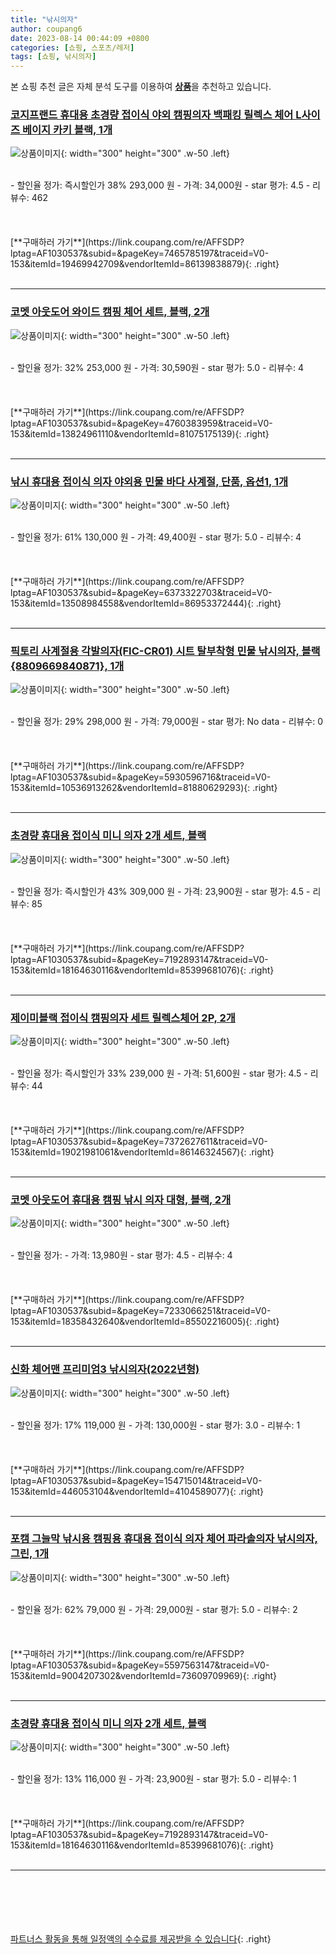 ```yaml
---
title: "낚시의자"
author: coupang6
date: 2023-08-14 00:44:09 +0800
categories: [쇼핑, 스포츠/레저]
tags: [쇼핑, 낚시의자]
---
```


본 쇼핑 추천 글은 자체 분석 도구를 이용하여 [**상품**](https://link.coupang.com/a/bao1ui)을 추천하고 있습니다.

### [코지프랜드 휴대용 초경량 접이식 야외 캠핑의자 백패킹 릴렉스 체어 L사이즈 베이지 카키 블랙, 1개](https://link.coupang.com/re/AFFSDP?lptag=AF1030537&subid=&pageKey=7465785197&traceid=V0-153&itemId=19469942709&vendorItemId=86139838879)

![상품이미지](https://thumbnail8.coupangcdn.com/thumbnails/remote/230x230ex/image/vendor_inventory/4549/a1fa3eb213693273bf08904bb850b0088a5241815b02410384ed584f2e16.jpg){: width="300" height="300" .w-50 .left}


<br>
- 할인율 정가: 즉시할인가 38%  293,000   원
- 가격: 34,000원
- star 평가: 4.5
- 리뷰수: 462
<br>
<br>
<br>
<br>
[**구매하러 가기**](https://link.coupang.com/re/AFFSDP?lptag=AF1030537&subid=&pageKey=7465785197&traceid=V0-153&itemId=19469942709&vendorItemId=86139838879){: .right}
<br>
<br>

---

### [코멧 아웃도어 와이드 캠핑 체어 세트, 블랙, 2개](https://link.coupang.com/re/AFFSDP?lptag=AF1030537&subid=&pageKey=4760383959&traceid=V0-153&itemId=13824961110&vendorItemId=81075175139)

![상품이미지](https://thumbnail6.coupangcdn.com/thumbnails/remote/230x230ex/image/retail/images/541856683313562-6ffceb6d-32d3-4986-9fce-4666cefce036.jpg){: width="300" height="300" .w-50 .left}


<br>
- 할인율 정가: 32%  253,000   원
- 가격: 30,590원
- star 평가: 5.0
- 리뷰수: 4
<br>
<br>
<br>
<br>
[**구매하러 가기**](https://link.coupang.com/re/AFFSDP?lptag=AF1030537&subid=&pageKey=4760383959&traceid=V0-153&itemId=13824961110&vendorItemId=81075175139){: .right}
<br>
<br>

---

### [낚시 휴대용 접이식 의자 야외용 민물 바다 사계절, 단품, 옵션1, 1개](https://link.coupang.com/re/AFFSDP?lptag=AF1030537&subid=&pageKey=6373322703&traceid=V0-153&itemId=13508984558&vendorItemId=86953372444)

![상품이미지](https://thumbnail8.coupangcdn.com/thumbnails/remote/230x230ex/image/vendor_inventory/4ee8/8c67e56acf84467defd2a8cceb764485bc4ff6a987fec49cd9c63bbf55e2.jpg){: width="300" height="300" .w-50 .left}


<br>
- 할인율 정가: 61%  130,000   원
- 가격: 49,400원
- star 평가: 5.0
- 리뷰수: 4
<br>
<br>
<br>
<br>
[**구매하러 가기**](https://link.coupang.com/re/AFFSDP?lptag=AF1030537&subid=&pageKey=6373322703&traceid=V0-153&itemId=13508984558&vendorItemId=86953372444){: .right}
<br>
<br>

---

### [픽토리 사계절용 각발의자(FIC-CR01) 시트 탈부착형 민물 낚시의자, 블랙{8809669840871}, 1개](https://link.coupang.com/re/AFFSDP?lptag=AF1030537&subid=&pageKey=5930596716&traceid=V0-153&itemId=10536913262&vendorItemId=81880629293)

![상품이미지](https://thumbnail9.coupangcdn.com/thumbnails/remote/230x230ex/image/vendor_inventory/645f/b1ccea18ac23eb8c81c23ce1078c6455cab322e14bfd836f890ed235415a.jpg){: width="300" height="300" .w-50 .left}


<br>
- 할인율 정가: 29%  298,000   원
- 가격: 79,000원
- star 평가: No data
- 리뷰수: 0
<br>
<br>
<br>
<br>
[**구매하러 가기**](https://link.coupang.com/re/AFFSDP?lptag=AF1030537&subid=&pageKey=5930596716&traceid=V0-153&itemId=10536913262&vendorItemId=81880629293){: .right}
<br>
<br>

---

### [초경량 휴대용 접이식 미니 의자 2개 세트, 블랙](https://link.coupang.com/re/AFFSDP?lptag=AF1030537&subid=&pageKey=7192893147&traceid=V0-153&itemId=18164630116&vendorItemId=85399681076)

![상품이미지](https://thumbnail9.coupangcdn.com/thumbnails/remote/230x230ex/image/vendor_inventory/101b/7da49f0db95dccdeeb0b20b5c888d1e37f578c33a3ae21ba0198003bcf53.jpg){: width="300" height="300" .w-50 .left}


<br>
- 할인율 정가: 즉시할인가 43%  309,000   원
- 가격: 23,900원
- star 평가: 4.5
- 리뷰수: 85
<br>
<br>
<br>
<br>
[**구매하러 가기**](https://link.coupang.com/re/AFFSDP?lptag=AF1030537&subid=&pageKey=7192893147&traceid=V0-153&itemId=18164630116&vendorItemId=85399681076){: .right}
<br>
<br>

---

### [제이미블랙 접이식 캠핑의자 세트 릴렉스체어 2P, 2개](https://link.coupang.com/re/AFFSDP?lptag=AF1030537&subid=&pageKey=7372627611&traceid=V0-153&itemId=19021981061&vendorItemId=86146324567)

![상품이미지](https://thumbnail10.coupangcdn.com/thumbnails/remote/230x230ex/image/vendor_inventory/1c9e/fef1456d9f8e4ae8f6a9727e39ab70c5e11a7a9e0c06d88f3627964cb913.jpg){: width="300" height="300" .w-50 .left}


<br>
- 할인율 정가: 즉시할인가 33%  239,000   원
- 가격: 51,600원
- star 평가: 4.5
- 리뷰수: 44
<br>
<br>
<br>
<br>
[**구매하러 가기**](https://link.coupang.com/re/AFFSDP?lptag=AF1030537&subid=&pageKey=7372627611&traceid=V0-153&itemId=19021981061&vendorItemId=86146324567){: .right}
<br>
<br>

---

### [코멧 아웃도어 휴대용 캠핑 낚시 의자 대형, 블랙, 2개](https://link.coupang.com/re/AFFSDP?lptag=AF1030537&subid=&pageKey=7233066251&traceid=V0-153&itemId=18358432640&vendorItemId=85502216005)

![상품이미지](https://thumbnail10.coupangcdn.com/thumbnails/remote/230x230ex/image/retail/images/7028536834705664-a0a07a04-e76b-43c8-beaf-918c39830cec.jpg){: width="300" height="300" .w-50 .left}


<br>
- 할인율 정가: 
- 가격: 13,980원
- star 평가: 4.5
- 리뷰수: 4
<br>
<br>
<br>
<br>
[**구매하러 가기**](https://link.coupang.com/re/AFFSDP?lptag=AF1030537&subid=&pageKey=7233066251&traceid=V0-153&itemId=18358432640&vendorItemId=85502216005){: .right}
<br>
<br>

---

### [신화 체어맨 프리미엄3 낚시의자(2022년형)](https://link.coupang.com/re/AFFSDP?lptag=AF1030537&subid=&pageKey=154715014&traceid=V0-153&itemId=446053104&vendorItemId=4104589077)

![상품이미지](https://thumbnail7.coupangcdn.com/thumbnails/remote/230x230ex/image/vendor_inventory/dcc1/c6d907f85593929953d63fc3733e2ef86bb9c2b935c2d8dcf74c5d45a233.jpg){: width="300" height="300" .w-50 .left}


<br>
- 할인율 정가: 17%  119,000   원
- 가격: 130,000원
- star 평가: 3.0
- 리뷰수: 1
<br>
<br>
<br>
<br>
[**구매하러 가기**](https://link.coupang.com/re/AFFSDP?lptag=AF1030537&subid=&pageKey=154715014&traceid=V0-153&itemId=446053104&vendorItemId=4104589077){: .right}
<br>
<br>

---

### [포캠 그늘막 낚시용 캠핑용 휴대용 접이식 의자 체어 파라솔의자 낚시의자, 그린, 1개](https://link.coupang.com/re/AFFSDP?lptag=AF1030537&subid=&pageKey=5597563147&traceid=V0-153&itemId=9004207302&vendorItemId=73609709969)

![상품이미지](https://thumbnail9.coupangcdn.com/thumbnails/remote/230x230ex/image/vendor_inventory/9977/13182e840528f8b3b4af27f242b975c7b15d80c01936f953a5b295c26f5a.jpg){: width="300" height="300" .w-50 .left}


<br>
- 할인율 정가: 62%  79,000   원
- 가격: 29,000원
- star 평가: 5.0
- 리뷰수: 2
<br>
<br>
<br>
<br>
[**구매하러 가기**](https://link.coupang.com/re/AFFSDP?lptag=AF1030537&subid=&pageKey=5597563147&traceid=V0-153&itemId=9004207302&vendorItemId=73609709969){: .right}
<br>
<br>

---

### [초경량 휴대용 접이식 미니 의자 2개 세트, 블랙](https://link.coupang.com/re/AFFSDP?lptag=AF1030537&subid=&pageKey=7192893147&traceid=V0-153&itemId=18164630116&vendorItemId=85399681076)

![상품이미지](https://thumbnail9.coupangcdn.com/thumbnails/remote/230x230ex/image/vendor_inventory/101b/7da49f0db95dccdeeb0b20b5c888d1e37f578c33a3ae21ba0198003bcf53.jpg){: width="300" height="300" .w-50 .left}


<br>
- 할인율 정가: 13%  116,000   원
- 가격: 23,900원
- star 평가: 5.0
- 리뷰수: 1
<br>
<br>
<br>
<br>
[**구매하러 가기**](https://link.coupang.com/re/AFFSDP?lptag=AF1030537&subid=&pageKey=7192893147&traceid=V0-153&itemId=18164630116&vendorItemId=85399681076){: .right}
<br>
<br>

---
<br><br><br><br><br> [파트너스 활동을 통해 일정액의 수수료를 제공받을 수 있습니다](https://link.coupang.com/a/bao1ui){: .right}